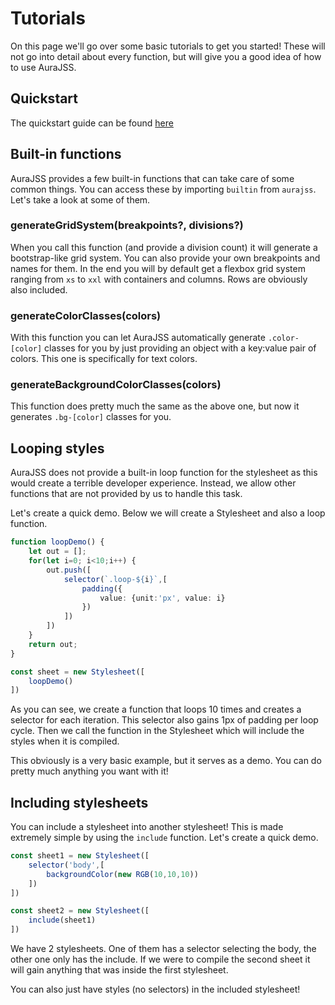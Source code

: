 # Tutorials
On this page we'll go over some basic tutorials to get you started! These will not go into detail about every function, but will give you a good idea of how to use AuraJSS.

## Quickstart
The quickstart guide can be found [here](https://github.com/AtherActive-net/auraJSS)

## Built-in functions
AuraJSS provides a few built-in functions that can take care of some common things. You can access these by importing `builtin` from `aurajss`. Let's take a look at some of them.

### generateGridSystem(breakpoints?, divisions?)
When you call this function (and provide a division count) it will generate a bootstrap-like grid system. You can also provide your own breakpoints and names for them. In the end you will by default get a flexbox grid system ranging from `xs` to `xxl` with containers and columns. Rows are obviously also included.

### generateColorClasses(colors)
With this function you can let AuraJSS automatically generate `.color-[color]` classes for you by just providing an object with a key:value pair of colors. This one is specifically for text colors.

### generateBackgroundColorClasses(colors)
This function does pretty much the same as the above one, but now it generates `.bg-[color]` classes for you.

## Looping styles
AuraJSS does not provide a built-in loop function for the stylesheet as this would create a terrible developer experience. Instead, we allow other functions that are not provided by us to handle this task.

Let's create a quick demo. Below we will create a Stylesheet and also a loop function.
```ts
function loopDemo() {
    let out = [];
    for(let i=0; i<10;i++) {
        out.push([
            selector(`.loop-${i}`,[
                padding({
                    value: {unit:'px', value: i}
                })
            ])
        ])
    }
    return out;
}

const sheet = new Stylesheet([
    loopDemo()
])
```
As you can see, we create a function that loops 10 times and creates a selector for each iteration. This selector also gains 1px of padding per loop cycle. Then we call the function in the Stylesheet which will include the styles when it is compiled.

This obviously is a very basic example, but it serves as a demo. You can do pretty much anything you want with it!

## Including stylesheets
You can include a stylesheet into another stylesheet! This is made extremely simple by using the `include` function. Let's create a quick demo.
```ts
const sheet1 = new Stylesheet([
    selector('body',[
        backgroundColor(new RGB(10,10,10))
    ])
])

const sheet2 = new Stylesheet([
    include(sheet1)
])
```
We have 2 stylesheets. One of them has a selector selecting the body, the other one only has the include. If we were to compile the second sheet it will gain anything that was inside the first stylesheet. 

You can also just have styles (no selectors) in the included stylesheet!